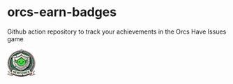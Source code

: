 # orcs-earn-badges
Github action repository to track your achievements in the Orcs Have Issues game

<img src="https://github.com/MikeAmputer/orcs-earn-badges/blob/master/img/newcomer.png?raw=true" alt="Newcomer" title="Create an issue in Orcs Have Issues game" width="64">
